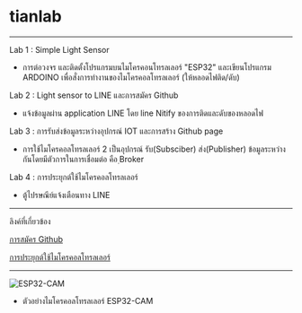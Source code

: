 # tianlab
----------------------------------------------------------------------------------------------------------------------------------------

Lab 1 : Simple Light Sensor
 - การต่อวงจร และติดตั้งโปรแกรมบนไมโครคอนโทรลเลอร์ "ESP32" และเขียนโปรแกรม ARDOINO เพื่อสั่งการทำงานของไมโครคอลโทรลเลอร์ (ให้หลอดไฟติด/ดับ)

Lab 2 : Light sensor to LINE และการสมัคร Github
 - แจ้งข้อมูลผ่าน application LINE โดย line Nitify ของการติดและดับของหลอดไฟ
  
Lab 3 : การรับส่งข้อมูลระหว่างอุปกรณ์ IOT และการสร้าง Github page 
 - การใช้ไมโครคอลโทรลเลอร์ 2 เป็นอุปกรณ์ รับ(Subsciber) ส่ง(Publisher) ข้อมูลระหว่างกันโดยมีตัวการในการเชื่อมต่อ คือ ฺBroker
 
Lab 4 : การประยุกต์ใช้ไมโครคอลโทรลเลอร์
 - ตู้ไปรษณีย์แจ้งเตือนทาง LINE
 
---------------------------------------------------------------------------------------------------------------------------------------
 
ลิงค์ที่เกี่ยวข้อง 

[การสมัคร Github](https://www.youtube.com/watch?v=rIXTcgh79iw&t=17s)

[การประยุกต์ใช้ไมโครคอลโทรลเลอร์](https://drive.google.com/file/d/1RO_lDLuhebX77rjs_g5ehFfXTlRSTHKT/view?usp=sharing)

-------------------------------------------------------------------------------------------------------------------------------------
![ESP32-CAM](https://dw.lnwfile.com/_/dw/_raw/7n/o5/vp.jpg)

- ตัวอย่างไมโครคอลโทรลเลอร์ ESP32-CAM
